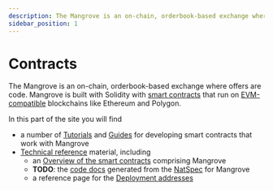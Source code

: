```yaml
---
description: The Mangrove is an on-chain, orderbook-based exchange where offers are code.
sidebar_position: 1
---
```



# Contracts

The Mangrove is an on-chain, orderbook-based exchange where offers are code. Mangrove is built with Solidity with [smart contracts](https://ethereum.org/en/smart-contracts/) that run on [EVM-compatible](https://ethereum.org/en/developers/docs/scaling/sidechains/#evm-compatibility) blockchains like Ethereum and Polygon.

In this part of the site you will find

* a number of [Tutorials](./tutorials/tutorials.md) and [Guides](./how-to-guides/how-to-guides.md) for developing smart contracts that work with Mangrove
* [Technical reference](./technical-references/technical-references.md) material, including 
    * an [Overview of the smart contracts](./technical-references/overview.md) comprising Mangrove
    *  **TODO**: the [code docs](./technical-references/api-docs.md) generated from the [NatSpec](https://docs.soliditylang.org/en/v0.8.17/natspec-format.html) for Mangrove
    * a reference page for the [Deployment addresses](./technical-references/contract-addresses.md)
